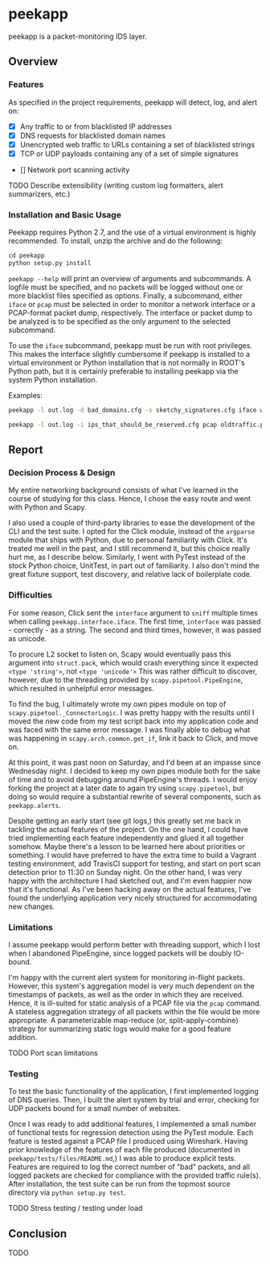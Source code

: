 # peekapp
peekapp is a packet-monitoring IDS layer.

## Overview
### Features
As specified in the project requirements,
peekapp will detect, log, and alert on:

- [x] Any traffic to or from blacklisted IP addresses
- [x] DNS requests for blacklisted domain names
- [x] Unencrypted web traffic to URLs containing a set of blacklisted strings 
- [x] TCP or UDP payloads containing any of a set of simple signatures
- [] Network port scanning activity

TODO Describe extensibility
(writing custom log formatters, alert summarizers, etc.)

### Installation and Basic Usage
Peekapp requires Python 2.7,
and the use of a virtual environment is highly recommended.
To install, unzip the archive and do the following:
```python
cd peekapp
python setup.py install
```

`peekapp --help` will print an overview of arguments and subcommands.
A logfile must be specified, and no packets will be logged without
one or more blacklist files specified as options.
Finally, a subcommand, either `iface` or `pcap` must be selected
in order to monitor a network interface or a PCAP-format packet dump,
respectively.
The interface or packet dump to be analyzed is to be specified
as the only argument to the selected subcommand.

To use the `iface` subcommand, peekapp must be run with root privileges.
This makes the interface slightly cumbersome if peekapp is installed
to a virtual environment or Python installation
that is not normally in ROOT's Python path,
but it is certainly preferable to installing peekapp via the system Python
installation.

Examples:
```bash
peekapp -l out.log -d bad_domains.cfg -s sketchy_signatures.cfg iface wlan0

peekapp -l out.log -i ips_that_should_be_reserved.cfg pcap oldtraffic.pcap
```

## Report
### Decision Process & Design
My entire networking background consists of what I've learned in the course
of studying for this class.
Hence, I chose the easy route and went with Python and Scapy.

I also used a couple of third-party libraries to ease
the development of the CLI and the test suite.
I opted for the Click module,
instead of the `argparse` module that ships with Python,
due to personal familiarity with Click.
It's treated me well in the past, and I still recommend it,
but this choice really hurt me, as I describe below.
Similarly, I went with PyTest instead of the stock Python choice, UnitTest,
in part out of familiarity.
I also don't mind the great fixture support, test discovery,
and relative lack of boilerplate code.

### Difficulties
For some reason, Click sent the `interface` argument to `sniff`
multiple times when calling `peekapp.interface.iface`.
The first time, `interface` was passed - correctly - as a string.
The second and third times, however, it was passed as unicode.

To procure L2 socket to listen on,
Scapy would eventually pass this argument into `struct.pack`,
which would crash everything since it expected `<type 'string'>`,
not `<type 'unicode'>`
This was rather difficult to discover, however,
due to the threading provided by `scapy.pipetool.PipeEngine`,
which resulted in unhelpful error messages.

To find the bug, I ultimately wrote my own pipes module
on top of `scapy.pipetool._ConnectorLogic`.
I was pretty happy with the results
until I moved the new code from my test script back into my application code
and was faced with the same error message.
I was finally able to debug what was happening in `scapy.arch.common.get_if`,
link it back to Click, and move on.

At this point, it was past noon on Saturday,
and I'd been at an impasse since Wednesday night.
I decided to keep my own pipes module
both for the sake of time
and to avoid debugging around PipeEngine's threads.
I would enjoy forking the project at a later date
to again try using `scapy.pipetool`,
but doing so would require a substantial rewrite of several components,
such as `peekapp.alerts`.

Despite getting an early start (see git logs,)
this greatly set me back in tackling the actual features of the project.
On the one hand, I could have tried implementing each feature independently
and glued it all together somehow.
Maybe there's a lesson to be learned here about priorities or something.
I would have preferred to have the extra time to
build a Vagrant testing environment, add TravisCI support for testing,
and start on port scan detection prior to 11:30 on Sunday night.
On the other hand, I was very happy with the architecture I had sketched out,
and I'm even happier now that it's functional.
As I've been hacking away on the actual features,
I've found the underlying application very nicely structured
for accommodating new changes.

### Limitations
I assume peekapp would perform better with threading support,
which I lost when I abandoned PipeEngine,
since logged packets will be doubly IO-bound.

I'm happy with the current alert system for monitoring in-flight packets.
However, this system's aggregation model is very much dependent
on the timestamps of packets, as well as the order in which they are received.
Hence, it is ill-suited for static analysis of a PCAP file
via the `pcap` command.
A stateless aggregation strategy of all packets within the file
would be more appropriate.
A parameterizable map-reduce (or, split-apply-combine) strategy
for summarizing static logs would make for a good feature addition.

TODO Port scan limitations

### Testing
To test the basic functionality of the application,
I first implemented logging of DNS queries.
Then, I built the alert system by trial and error,
checking for UDP packets bound for a small number of websites.

Once I was ready to add additional features,
I implemented a small number of functional tests for regression detection
using the PyTest module.
Each feature is tested against a PCAP file I produced using Wireshark.
Having prior knowledge of the features of each file produced
(documented in `peekapp/tests/files/README.md`,)
I was able to produce explicit tests.
Features are required to log the correct number of "bad" packets,
and all logged packets are checked for compliance
with the provided traffic rule(s).
After installation, the test suite can be run from
the topmost source directory via `python setup.py test`.

TODO Stress testing / testing under load

## Conclusion
TODO
